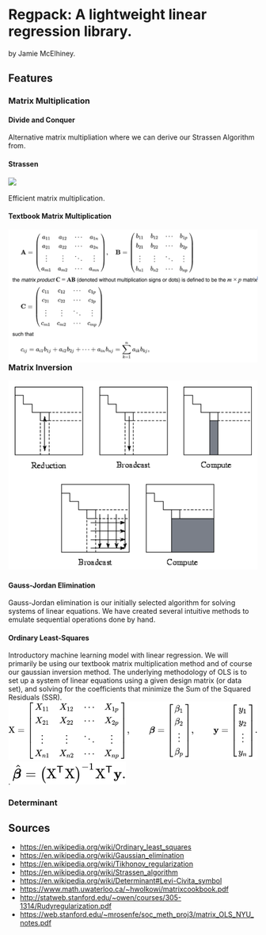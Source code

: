 # Regpack: A lightweight linear regression library. 
by Jamie McElhiney. 



## Features

### Matrix Multiplication

#### Divide and Conquer

Alternative matrix multipliation where we can derive our Strassen Algorithm from. 

#### Strassen

<img src="https://upload.wikimedia.org/wikipedia/commons/2/2e/Strassen_algorithm.svg" height=20>

Efficient matrix multiplication.

#### Textbook Matrix Multiplication


<img src="/images/mmt.png"
     alt="Markdown Monster icon"
     style="float: left; margin-right: 5px; width=10 height=10" />

### Matrix Inversion

![GI](/images/gauss.png)

#### Gauss-Jordan Elimination
Gauss-Jordan elimination is our initially selected algorithm for solving systems of linear equations. We have created several intuitive methods to emulate sequential operations done by hand. 

#### Ordinary Least-Squares

Introductory machine learning model with linear regression. We will primarily be using our textbook matrix multiplication method and of course our gaussian inversion method. The underlying methodology of OLS is to set up a system of linear equations using a given design matrix (or data set), and solving for the coefficients that minimize the Sum of the Squared Residuals (SSR).  
![SOLQ](/images/solq.svg). 
![Beta](/images/beta.svg)

### Determinant





## Sources
- https://en.wikipedia.org/wiki/Ordinary_least_squares
- https://en.wikipedia.org/wiki/Gaussian_elimination
- https://en.wikipedia.org/wiki/Tikhonov_regularization
- https://en.wikipedia.org/wiki/Strassen_algorithm
- https://en.wikipedia.org/wiki/Determinant#Levi-Civita_symbol
- https://www.math.uwaterloo.ca/~hwolkowi/matrixcookbook.pdf
- http://statweb.stanford.edu/~owen/courses/305-1314/Rudyregularization.pdf
- https://web.stanford.edu/~mrosenfe/soc_meth_proj3/matrix_OLS_NYU_notes.pdf
